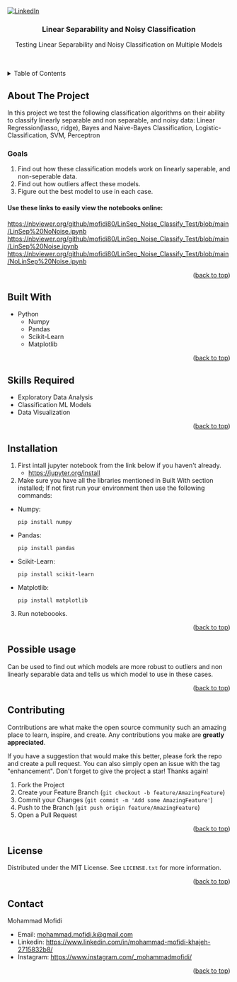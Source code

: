 <a id="readme-top"></a>


[![LinkedIn][linkedin-shield]][linkedin-url]

<h3 align="center">Linear Separability and Noisy Classification</h3>

  <p align="center">
    Testing Linear Separability and Noisy Classification on Multiple Models
    <br />
    <br />
    <br />
  </p>
</div>

<!-- TABLE OF CONTENTS -->
<details>
  <summary>Table of Contents</summary>
  <ol>
    <li>
      <a href="#about-the-project">About The Project</a>
      <ul>
        <li><a href="#built-with">Built With</a></li>
        <li><a href="#skills-required">Skills Required</a><li>
      </ul>
    <li><a href="#installation">Installation</a></li>
    <li><a href="#possible-usage">Possible Usage</a></li>
    <li><a href="#contributing">Contributing</a></li>
    <li><a href="#license">License</a></li>
    <li><a href="#contact">Contact</a></li>
  </ol>
</details>

## About The Project
In this project we test the following classification algorithms on their ability to classify linearly separable and non separable, and noisy data:
Linear Regression(lasso, ridge), Bayes and Naive-Bayes Classification, Logistic-Classification, SVM, Perceptron

### Goals
1. Find out how these classification models work on linearly saperable, and non-seperable data.
2. Find out how outliers affect these models.
3. Figure out the best model to use in each case.

#### Use these links to easily view the notebooks online:
https://nbviewer.org/github/mofidi80/LinSep_Noise_Classify_Test/blob/main/LinSep%20NoNoise.ipynb
https://nbviewer.org/github/mofidi80/LinSep_Noise_Classify_Test/blob/main/LinSep%20Noise.ipynb
https://nbviewer.org/github/mofidi80/LinSep_Noise_Classify_Test/blob/main/NoLinSep%20Noise.ipynb
<p align="right">(<a href="#readme-top">back to top</a>)</p>


## Built With
* Python
   + Numpy
   + Pandas
   + Scikit-Learn
   + Matplotlib

<p align="right">(<a href="#readme-top">back to top</a>)</p>


## Skills Required
* Exploratory Data Analysis
* Classification ML Models
* Data Visualization

<p align="right">(<a href="#readme-top">back to top</a>)</p>


## Installation
1. First intall jupyter notebook from the link below if you haven't already.
   + https://jupyter.org/install
2. Make sure you have all the libraries mentioned in Built With section installed; If not first run your environment then use the following commands:
+ Numpy:
  ```console
  pip install numpy
  ```
+ Pandas:
  ```console
  pip install pandas
  ```
+ Scikit-Learn:
  ```console
  pip install scikit-learn
  ```
+ Matplotlib:
  ```console
  pip install matplotlib
  ```
3. Run noteboooks.
<p align="right">(<a href="#readme-top">back to top</a>)</p>


## Possible usage
Can be used to find out which models are more robust to outliers and non linearly separable data and tells us which model to use in these cases.

<p align="right">(<a href="#readme-top">back to top</a>)</p>



<!-- CONTRIBUTING -->
## Contributing

Contributions are what make the open source community such an amazing place to learn, inspire, and create. Any contributions you make are **greatly appreciated**.

If you have a suggestion that would make this better, please fork the repo and create a pull request. You can also simply open an issue with the tag "enhancement".
Don't forget to give the project a star! Thanks again!

1. Fork the Project
2. Create your Feature Branch (`git checkout -b feature/AmazingFeature`)
3. Commit your Changes (`git commit -m 'Add some AmazingFeature'`)
4. Push to the Branch (`git push origin feature/AmazingFeature`)
5. Open a Pull Request

<p align="right">(<a href="#readme-top">back to top</a>)</p>


<!-- LICENSE -->
## License

Distributed under the MIT License. See `LICENSE.txt` for more information.

<p align="right">(<a href="#readme-top">back to top</a>)</p>



<!-- CONTACT -->
## Contact
Mohammad Mofidi
* Email: mohammad.mofidi.k@gmail.com
* Linkedin: https://www.linkedin.com/in/mohammad-mofidi-khajeh-2715832b8/
* Instagram: https://www.instagram.com/_mohammadmofidi/


<p align="right">(<a href="#readme-top">back to top</a>)</p>



<!-- MARKDOWN LINKS & IMAGES -->
<!-- https://www.markdownguide.org/basic-syntax/#reference-style-links -->

[linkedin-shield]: https://img.shields.io/badge/-LinkedIn-black.svg?style=for-the-badge&logo=linkedin&colorB=555
[linkedin-url]: https://www.linkedin.com/in/mohammad-mofidi-khajeh-2715832b8/












  
